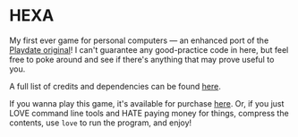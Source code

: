 # HEXA
My first ever game for personal computers — an enhanced port of the [Playdate original](https://play.date/games/hexa)! I can't guarantee any good-practice code in here, but feel free to poke around and see if there's anything that may prove useful to you.

A full list of credits and dependencies can be found [here](https://rae.wtf/blog/hexa-manual#credits).

If you wanna play this game, it's available for purchase [here](https://raewtf.itch.io/hexa). Or, if you just LOVE command line tools and HATE paying money for things, compress the contents, use `love` to run the program, and enjoy!